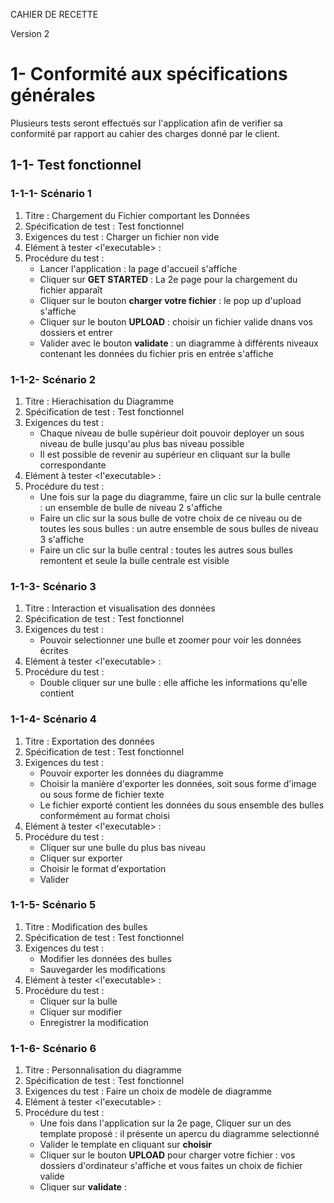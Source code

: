 CAHIER DE RECETTE

Version 2

# 1- Conformité aux spécifications générales
Plusieurs tests seront effectués sur l'application afin de verifier sa conformité par rapport au cahier des charges donné par le client.

## 1-1- Test fonctionnel
### 1-1-1- Scénario 1

1. Titre : Chargement du Fichier comportant les Données
1. Spécification de test : Test fonctionnel
1. Exigences du test : Charger un fichier non vide
1. Elément à tester <l'executable> :
1. Procédure du test :
	- Lancer l'application : la page d'accueil s'affiche
	- Cliquer sur **GET STARTED** : La 2e page pour la chargement du fichier apparaît
	- Cliquer sur le bouton **charger votre fichier** : le pop up d'upload s'affiche
	- Cliquer sur le bouton **UPLOAD** : choisir un fichier valide dnans vos dossiers et entrer
	- Valider avec le bouton **validate** : un diagramme à différents niveaux contenant les données du fichier pris en entrée s'affiche  

### 1-1-2- Scénario 2

1. Titre : Hierachisation du Diagramme
1. Spécification de test : Test fonctionnel
1. Exigences du test :
	- Chaque niveau de bulle supérieur doit pouvoir deployer un sous niveau de bulle jusqu'au plus bas niveau possible
	- Il est possible de revenir au supérieur en cliquant sur la bulle correspondante
1. Elément à tester <l'executable> :
1. Procédure du test :
	- Une fois sur la page du diagramme, faire un clic sur la bulle centrale : un ensemble de bulle de niveau 2 s'affiche
	- Faire un clic sur la sous bulle de votre choix de ce niveau ou de toutes les sous bulles : un autre ensemble de sous bulles de niveau 3 s'affiche
	- Faire un clic sur la bulle central : toutes les autres sous bulles remontent et seule la bulle centrale est visible

### 1-1-3- Scénario 3

1. Titre : Interaction et visualisation des données
1. Spécification de test : Test fonctionnel
1. Exigences du test :
	- Pouvoir selectionner une bulle et zoomer pour voir les données écrites
1. Elément à tester <l'executable> :
1. Procédure du test :
	- Double cliquer sur une bulle : elle affiche les informations qu'elle contient

### 1-1-4- Scénario 4

1. Titre : Exportation des données
1. Spécification de test : Test fonctionnel
1. Exigences du test :
	- Pouvoir exporter les données du diagramme
	- Choisir la manière d'exporter les données, soit sous forme d'image ou sous forme de fichier texte
	- Le fichier exporté contient les données du sous ensemble des bulles conformément au format choisi
1. Elément à tester <l'executable> :
1. Procédure du test :
	- Cliquer sur une bulle du plus bas niveau
	- Cliquer sur exporter
	- Choisir le format d'exportation
	- Valider 

### 1-1-5- Scénario 5

1. Titre : Modification des bulles
1. Spécification de test : Test fonctionnel
1. Exigences du test : 
	- Modifier les données des bulles
	- Sauvegarder les modifications
1. Elément à tester <l'executable> :
1. Procédure du test :
	- Cliquer sur la bulle
	- Cliquer sur modifier
	- Enregistrer la modification

### 1-1-6- Scénario 6

1. Titre : Personnalisation du diagramme
1. Spécification de test : Test fonctionnel
1. Exigences du test : Faire un choix de modèle de diagramme
1. Elément à tester <l'executable> :
1. Procédure du test :
	- Une fois dans l'application sur la 2e page, Cliquer sur un des template proposé : il présente un apercu du diagramme selectionné
	- Valider le template en cliquant sur **choisir** 
	- Cliquer sur le bouton **UPLOAD** pour charger votre fichier : vos dossiers d'ordinateur s'affiche et vous faites un choix de fichier valide
	- Cliquer sur **validate** : 

